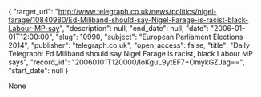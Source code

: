{
  "target_url": "http://www.telegraph.co.uk/news/politics/nigel-farage/10840980/Ed-Miliband-should-say-Nigel-Farage-is-racist-black-Labour-MP-say", 
  "description": null, 
  "end_date": null, 
  "date": "2006-01-01T12:00:00", 
  "slug": 10990, 
  "subject": "European Parliament Elections 2014", 
  "publisher": "telegraph.co.uk", 
  "open_access": false, 
  "title": "Daily Telegraph: Ed Miliband should say Nigel Farage is racist, black Labour MP says", 
  "record_id": "20060101T120000/IoKguL9ytEF7+OmykGZJag==", 
  "start_date": null
}

None